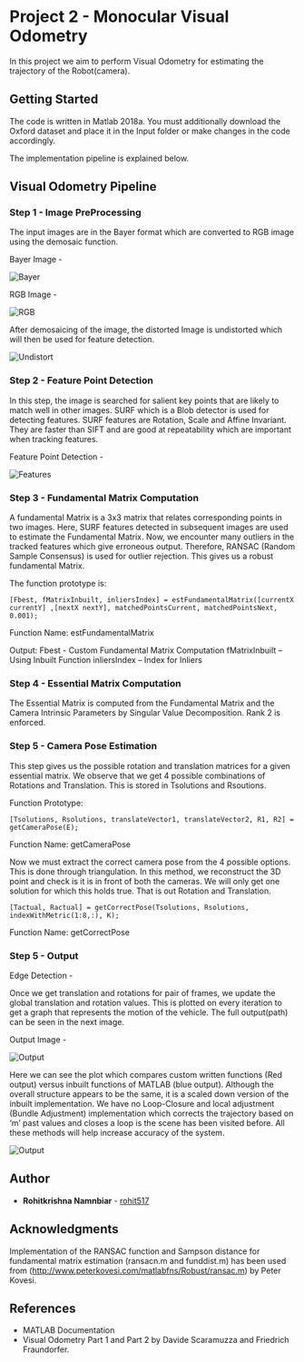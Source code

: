 # Project 2 - Monocular Visual Odometry

In this project we aim to perform Visual Odometry for estimating the trajectory of the Robot(camera).  

## Getting Started

The code is written in Matlab 2018a. You must additionally download the Oxford dataset and place it in the Input folder or make changes
in the code accordingly. 

The implementation pipeline is explained below. 

## Visual Odometry Pipeline

### Step 1 - Image PreProcessing

The input images are in the Bayer format which are converted to RGB image using the demosaic function.

Bayer Image - 

![Bayer](https://github.com/rohit517/ENPM673-Perception/blob/master/HW2-Visual%20Odometry/Output/bayerImage.jpg)

RGB Image - 

![RGB](https://github.com/rohit517/ENPM673-Perception/blob/master/HW2-Visual%20Odometry/Output/colorImage.jpg) 

After demosaicing of the image, the distorted Image is undistorted which will then be used for feature detection.

![Undistort](https://github.com/rohit517/ENPM673-Perception/blob/master/HW2-Visual%20Odometry/Output/UndistortImage.jpg) 

### Step 2 - Feature Point Detection 

In this step, the image is searched for salient key points that are likely to match well in other images. 
SURF which is a Blob detector is used for detecting features. SURF features are Rotation, Scale and Affine Invariant.
They are faster than SIFT and are good at repeatability which are important when tracking features.

Feature Point Detection - 

![Features](https://github.com/rohit517/ENPM673-Perception/blob/master/HW2-Visual%20Odometry/Output/FeaturePoints.jpg)

### Step 3 - Fundamental Matrix Computation 

A fundamental Matrix is a 3x3 matrix that relates corresponding points in two images. Here, SURF features detected in subsequent 
images are used to estimate the Fundamental Matrix. Now, we encounter many outliers in the tracked features which 
give erroneous output. Therefore, RANSAC (Random Sample Consensus) is used for outlier rejection. 
This gives us a robust fundamental Matrix.

The function prototype is:

```
[Fbest, fMatrixInbuilt, inliersIndex] = estFundamentalMatrix([currentX currentY] ,[nextX nextY], matchedPointsCurrent, matchedPointsNext, 0.001);
```

Function Name: estFundamentalMatrix

Output: Fbest - Custom Fundamental Matrix Computation
fMatrixInbuilt – Using Inbuilt Function
inliersIndex – Index for Inliers

### Step 4 - Essential Matrix Computation 

The Essential Matrix is computed from the Fundamental Matrix and the Camera Intrinsic Parameters by Singular Value Decomposition. Rank 2 is enforced.

### Step 5 - Camera Pose Estimation

This step gives us the possible rotation and translation matrices for a given essential matrix. We observe that we get 4 possible combinations of Rotations and Translation. This is stored in Tsolutions and Rsoutions.

Function Prototype:
```
[Tsolutions, Rsolutions, translateVector1, translateVector2, R1, R2] = getCameraPose(E);
```
Function Name: getCameraPose

Now we must extract the correct camera pose from the 4 possible options. This is done through triangulation. In this method, we reconstruct the 
3D point and check is it is in front of both the cameras. We will only get one solution for which this holds true. 
That is out Rotation and Translation.

```
[Tactual, Ractual] = getCorrectPose(Tsolutions, Rsolutions, indexWithMetric(1:8,:), K);
```
Function Name: getCorrectPose

### Step 5 - Output

Edge Detection - 

Once we get translation and rotations for pair of frames, we update the global translation and rotation values. This is plotted on every iteration to get a graph that represents the motion of the vehicle. 
The full output(path) can be seen in the next image.

Output Image -

![Output](https://github.com/rohit517/ENPM673-Perception/blob/master/HW2-Visual%20Odometry/Output/OutputRuntime.jpg)

Here we can see the plot which compares custom written functions (Red output) versus inbuilt functions of MATLAB (blue output). Although the overall structure 
appears to be the same, it is a scaled down version of the inbuilt implementation. We have no Loop-Closure and local adjustment (Bundle Adjustment) implementation
which corrects the trajectory based on ‘m’ past values and closes a loop is the scene has been visited before. All these methods will 
help increase accuracy of the system.

![Output](https://github.com/rohit517/ENPM673-Perception/blob/master/HW2-Visual%20Odometry/Output/Comparison.jpg)

## Author

* **Rohitkrishna Namnbiar**  - [rohit517](https://github.com/rohit517)

## Acknowledgments

Implementation of the RANSAC function and Sampson distance for fundamental matrix estimation (ransacn.m and funddist.m) 
has been used from (http://www.peterkovesi.com/matlabfns/Robust/ransac.m) by Peter Kovesi.

## References

- MATLAB Documentation
- Visual Odometry Part 1 and Part 2 by Davide Scaramuzza and Friedrich Fraundorfer.
